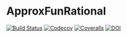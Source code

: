 # ApproxFunRational

[![Build Status](https://travis-ci.com/tomtrogdon/ApproxFunRational.jl.svg?branch=master)](https://travis-ci.com/tomtrogdon/ApproxFunRational.jl)
[![Codecov](https://codecov.io/gh/tomtrogdon/ApproxFunRational.jl/branch/master/graph/badge.svg)](https://codecov.io/gh/tomtrogdon/ApproxFunRational.jl)
[![Coveralls](https://coveralls.io/repos/github/tomtrogdon/ApproxFunRational.jl/badge.svg?branch=master)](https://coveralls.io/github/tomtrogdon/ApproxFunRational.jl?branch=master)
[![DOI](https://zenodo.org/badge/215157266.svg)](https://zenodo.org/badge/latestdoi/215157266)
